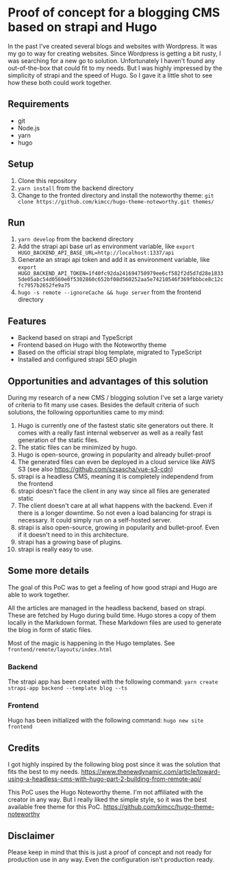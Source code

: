 # Proof of concept for a blogging CMS based on strapi and Hugo

In the past I've created several blogs and websites with Wordpress. It was my go to way for creating websites. Since Wordpress is getting a bit rusty, I was searching for a new go to solution. Unfortunately I haven't found any out-of-the-box that could fit to my needs. But I was highly impressed by the simplicity of strapi and the speed of Hugo. So I gave it a little shot to see how these both could work together.

## Requirements
- git
- Node.js
- yarn
- hugo

## Setup
1. Clone this repository
2. `yarn install` from the backend directory
3. Change to the fronted directory and install the noteworthy theme: `git clone https://github.com/kimcc/hugo-theme-noteworthy.git themes/`

## Run
1. `yarn develop` from the backend directory
2. Add the strapi api base url as environment variable, like `export HUGO_BACKEND_API_BASE_URL=http://localhost:1337/api`
3. Generate an strapi api token and add it as environment variable, like `export HUGO_BACKEND_API_TOKEN=1f40fc92da241694750979ee6cf582f2d5d7d28e18335de05abc54d0560e0f5302860c652bf08d560252aa5e74210546f369fbbbce8c12cfc7957b2652fe9a75`
4. `hugo -s remote --ignoreCache && hugo server` from the frontend directory

## Features

- Backend based on strapi and TypeScript
- Frontend based on Hugo with the Noteworthy theme
- Based on the official strapi blog template, migrated to TypeScript
- Installed and configured strapi SEO plugin

## Opportunities and advantages of this solution

During my research of a new CMS / blogging solution I've set a large variety of criteria to fit many use cases. Besides the default criteria of such solutions, the following opportunities came to my mind:

1. Hugo is currently one of the fastest static site generators out there. It comes with a really fast internal webserver as well as a really fast generation of the static files.
2. The static files can be minimized by hugo.
3. Hugo is open-source, growing in popularity and already bullet-proof
4. The generated files can even be deployed in a cloud service like AWS S3 (see also https://github.com/szsascha/vue-s3-cdn)
5. strapi is a headless CMS, meaning it is completely independend from the frontend
6. strapi doesn't face the client in any way since all files are generated static
7. The client doesn't care at all what happens with the backend. Even if there is a longer downtime. So not even a load balancing for strapi is necessary. It could simply run on a self-hosted server.
8. strapi is also open-source, growing in popularity and bullet-proof. Even if it doesn't need to in this architecture.
9. strapi has a growing base of plugins.
10. strapi is really easy to use.

## Some more details
The goal of this PoC was to get a feeling of how good strapi and Hugo are able to work together.

All the articles are managed in the headless backend, based on strapi. These are fetched by Hugo during build time. Hugo stores a copy of them locally in the Markdown format. These Markdown files are used to generate the blog in form of static files.

Most of the magic is happening in the Hugo templates. See `frontend/remote/layouts/index.html`

### Backend

The strapi app has been created with the following command:
`yarn create strapi-app backend --template blog --ts`

### Frontend

Hugo has been initialized with the following command:
`hugo new site frontend`

## Credits
I got highly inspired by the following blog post since it was the solution that fits the best to my needs. 
https://www.thenewdynamic.com/article/toward-using-a-headless-cms-with-hugo-part-2-building-from-remote-api/

This PoC uses the Hugo Noteworthy theme. I'm not affiliated with the creator in any way. But I really liked the simple style, so it was the best available free theme for this PoC.
https://github.com/kimcc/hugo-theme-noteworthy

## Disclaimer

Please keep in mind that this is just a proof of concept and not ready for production use in any way. Even the configuration isn't production ready.

